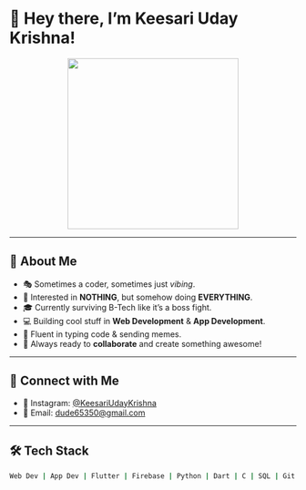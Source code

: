 # 👋 Hey there, I’m Keesari Uday Krishna!

<div align="center">
  <img src="https://media.giphy.com/media/qgQUggAC3Pfv687qPC/giphy.gif" width="300" />
</div>

---

## 🚀 About Me
- 🎭 Sometimes a coder, sometimes just *vibing*.
- 👀 Interested in **NOTHING**, but somehow doing **EVERYTHING**.  
- 🎓 Currently surviving B-Tech like it’s a boss fight.
- 💻 Building cool stuff in **Web Development** & **App Development**.
- 💬 Fluent in typing code & sending memes.
- 🤝 Always ready to **collaborate** and create something awesome!

---

## 📲 Connect with Me
- 📸 Instagram: [@KeesariUdayKrishna](https://www.instagram.com/keesariudaykrishna/)
- 📧 Email: dude65350@gmail.com

---

## 🛠️ Tech Stack
```bash
Web Dev | App Dev | Flutter | Firebase | Python | Dart | C | SQL | Git & GitHub
